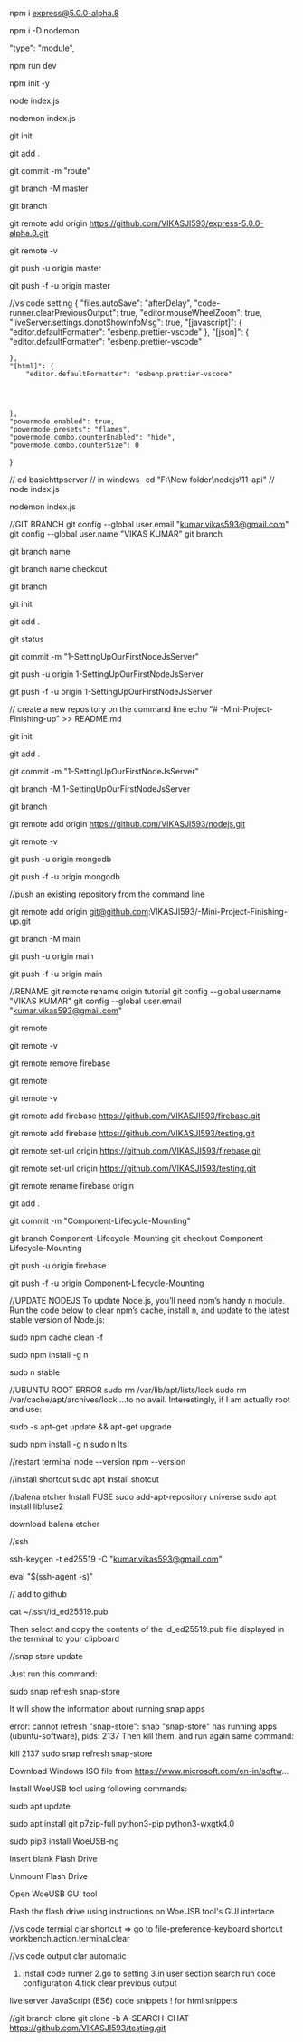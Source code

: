 npm i express@5.0.0-alpha.8

npm i -D nodemon

 "type": "module",

npm run dev

npm init -y

node index.js

nodemon index.js




git init

git add .

git commit -m "route"

git branch -M master

git branch

git remote add origin https://github.com/VIKASJI593/express-5.0.0-alpha.8.git

git remote -v

git push -u origin master

git push -f -u origin master


//vs code setting
{
    "files.autoSave": "afterDelay",
    "code-runner.clearPreviousOutput": true,
    "editor.mouseWheelZoom": true,
    "liveServer.settings.donotShowInfoMsg": true,
    "[javascript]": {
        "editor.defaultFormatter": "esbenp.prettier-vscode"
    },
    "[json]": {
        "editor.defaultFormatter": "esbenp.prettier-vscode"
         
    },
    "[html]": {
        "editor.defaultFormatter": "esbenp.prettier-vscode" 

        
           
    
    },
    "powermode.enabled": true,
    "powermode.presets": "flames",
    "powermode.combo.counterEnabled": "hide",
    "powermode.combo.counterSize": 0
   
} 





// cd basichttpserver
// in windows-  cd "F:\New folder\nodejs\11-api"
// node index.js

nodemon index.js

//GIT BRANCH
 git config --global user.email "kumar.vikas593@gmail.com"
  git config --global user.name "VIKAS KUMAR"
git branch

git branch name

git branch name checkout

git branch

git init

git add .

git status

git commit -m "1-SettingUpOurFirstNodeJsServer"

git push -u origin 1-SettingUpOurFirstNodeJsServer

git push -f -u origin 1-SettingUpOurFirstNodeJsServer

// create a new repository on the command line echo "# -Mini-Project-Finishing-up" >> README.md

git init

git add .

git commit -m "1-SettingUpOurFirstNodeJsServer"

git branch -M 1-SettingUpOurFirstNodeJsServer

git branch

git remote add origin https://github.com/VIKASJI593/nodejs.git

git remote -v

git push -u origin mongodb

git push -f -u origin mongodb

//push an existing repository from the command line

git remote add origin git@github.com:VIKASJI593/-Mini-Project-Finishing-up.git

git branch -M main

git push -u origin main

git push -f -u origin main

//RENAME git remote rename origin tutorial git config --global user.name "VIKAS KUMAR" git config --global user.email "kumar.vikas593@gmail.com"

git remote

git remote -v

git remote remove firebase

git remote

git remote -v

git remote add firebase https://github.com/VIKASJI593/firebase.git

git remote add firebase https://github.com/VIKASJI593/testing.git

git remote set-url origin https://github.com/VIKASJI593/firebase.git

git remote set-url origin https://github.com/VIKASJI593/testing.git

git remote rename firebase origin

git add .

git commit -m "Component-Lifecycle-Mounting"

git branch Component-Lifecycle-Mounting git checkout Component-Lifecycle-Mounting

git push -u origin firebase

git push -f -u origin Component-Lifecycle-Mounting

//UPDATE NODEJS To update Node.js, you’ll need npm’s handy n module. Run the code below to clear npm’s cache, install n, and update to the latest stable version of Node.js:

sudo npm cache clean -f

sudo npm install -g n

sudo n stable

//UBUNTU ROOT ERROR sudo rm /var/lib/apt/lists/lock sudo rm /var/cache/apt/archives/lock ...to no avail. Interestingly, if I am actually root and use:

sudo -s apt-get update && apt-get upgrade

sudo npm install -g n sudo n lts

//restart terminal node --version npm --version

//install shortcut sudo apt install shotcut

//balena etcher Install FUSE sudo add-apt-repository universe sudo apt install libfuse2

download balena etcher

//ssh

ssh-keygen -t ed25519 -C "kumar.vikas593@gmail.com"

eval "$(ssh-agent -s)"

// add to github

cat ~/.ssh/id_ed25519.pub

Then select and copy the contents of the id_ed25519.pub file displayed in the terminal to your clipboard

//snap store update

Just run this command:

sudo snap refresh snap-store

It will show the information about running snap apps

error: cannot refresh "snap-store": snap "snap-store" has running apps (ubuntu-software), pids: 2137 Then kill them. and run again same command:

kill 2137 sudo snap refresh snap-store

Download Windows ISO file from https://www.microsoft.com/en-in/softw...

Install WoeUSB tool using following commands:

sudo apt update

sudo apt install git p7zip-full python3-pip python3-wxgtk4.0

sudo pip3 install WoeUSB-ng

Insert blank Flash Drive

Unmount Flash Drive

Open WoeUSB GUI tool

Flash the flash drive using instructions on WoeUSB tool's GUI interface







//vs code termial clar shortcut  => go to file-preference-keyboard shortcut
workbench.action.terminal.clear

//vs code output clar automatic
1. install code runner
2.go to setting
3.in user section search run code configuration
4.tick clear previous output








live server
JavaScript (ES6) code snippets
!  for html snippets 








//git branch clone
git clone -b A-SEARCH-CHAT https://github.com/VIKASJI593/testing.git

